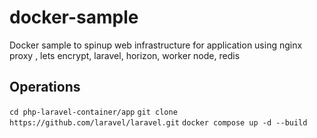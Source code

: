 # docker-sample
Docker sample to spinup web infrastructure for application using nginx proxy , lets encrypt, laravel, horizon, worker node, redis 

## Operations 
`cd php-laravel-container/app`
`git clone https://github.com/laravel/laravel.git`
`docker compose up -d --build`
